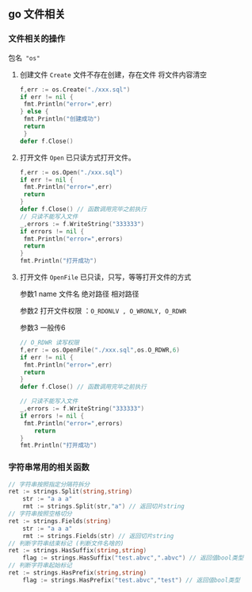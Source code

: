 ## go 文件相关

### 文件相关的操作

包名` "os"`

1. 创建文件 `Create` 	文件不存在创建，存在文件 将文件内容清空  

   ```go
   f,err := os.Create("./xxx.sql")
   if err != nil {
   	fmt.Println("error=",err)
   } else {
   	fmt.Println("创建成功")
   	return 
   	}
   defer f.Close()
   ```

   

2. 打开文件 `Open`       已只读方式打开文件。

   ```go
   f,err := os.Open("./xxx.sql")
   if err != nil {
   	fmt.Println("error=",err)
   	return 
   }
   defer f.Close() // 函数调用完毕之前执行
   // 只读不能写入文件
   _,errors := f.WriteString("333333")
   if errors != nil {
   	fmt.Println("error=",errors)
   	return 
   }
   fmt.Println("打开成功")
   ```

   

3. 打开文件 `OpenFile`  已只读，只写，等等打开文件的方式

   参数1 name 文件名 绝对路径 相对路径

   参数2 打开文件权限 ：`O_RDONLV , O_WRONLY, O_RDWR`

   参数3 一般传6  

   ```go
   // O_RDWR 读写权限
   f,err := os.OpenFile("./xxx.sql",os.O_RDWR,6)
   if err != nil {
   	fmt.Println("error=",err)
   	return 
   }
   defer f.Close() // 函数调用完毕之前执行
   
   // 只读不能写入文件
   _,errors := f.WriteString("333333")
   if errors != nil {
   	fmt.Println("error=",errors)	
       return 
   }
   fmt.Println("打开成功")
   ```

   

### 字符串常用的相关函数

```go
// 字符串按照指定分隔符拆分
ret := strings.Split(string,string)
	str := "a a a"
	rmt := strings.Split(str,"a") // 返回切片string
// 字符串按照空格切分
ret := strings.Fields(string)
	str := "a a a"
	rmt := strings.Fields(str) // 返回切片string
// 判断字符串结束标记 (判断文件名啥的)
ret := strings.HasSuffix(string,string) 
	flag := strings.HasSuffix("test.abvc",".abvc") // 返回值bool类型
// 判断字符串起始标记
ret := strings.HasPrefix(string,string) 
	flag := strings.HasPrefix("test.abvc","test") // 返回值bool类型


```

